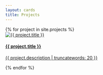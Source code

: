 ```yaml
---
layout: cards
title: Projects
---
```


<div class="card-container">
  {% for project in site.projects %}
    <div class="card">
      <a href="{{ project.url }}">
        <img src="{{ project.image }}" alt="{{ project.title }}" class="card-image">
        <div class="card-content">
          <h4>{{ project.title }}</h4>
          <p>{{ project.description | truncatewords: 20 }}</p>
        </div>
      </a>
    </div>
  {% endfor %}
</div>
